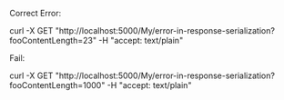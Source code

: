 Correct Error:

curl -X GET "http://localhost:5000/My/error-in-response-serialization?fooContentLength=23" -H  "accept: text/plain"


Fail:

curl -X GET "http://localhost:5000/My/error-in-response-serialization?fooContentLength=1000" -H  "accept: text/plain"
